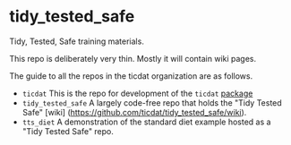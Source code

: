 # tidy_tested_safe
Tidy, Tested, Safe  training materials.

This repo is deliberately very thin. Mostly it will contain wiki pages. 

The guide to all the repos in the ticdat organization are as follows.

* `ticdat` This is the repo for development of the `ticdat` [package](https://pypi.org/project/ticdat/)
* `tidy_tested_safe` A largely code-free repo that holds the "Tidy Tested Safe" [wiki]
   (https://github.com/ticdat/tidy_tested_safe/wiki).
* `tts_diet` A demonstration of the standard diet example hosted as a "Tidy Tested Safe" repo.